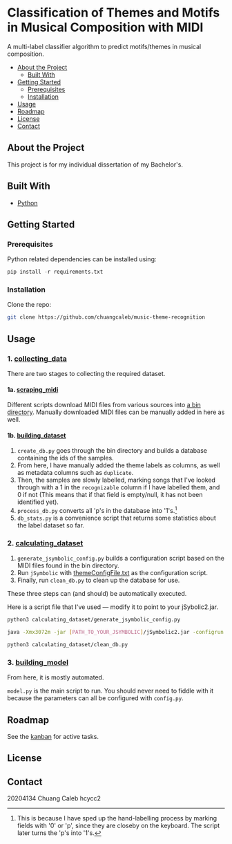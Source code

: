 # Classification of Themes and Motifs in Musical Composition with MIDI

A multi-label classifier algorithm to predict motifs/themes in musical composition.

- [About the Project](#about-the-project)
  - [Built With](#built-with)
- [Getting Started](#getting-started)
  - [Prerequisites](#prerequisites)
  - [Installation](#installation)
- [Usage](#usage)
- [Roadmap](#roadmap)
- [License](#license)
- [Contact](#contact)

## About the Project

This project is for my individual dissertation of my Bachelor's.

## Built With

- [Python](https://www.python.org/)

## Getting Started

### Prerequisites

<!-- - matplotlib
- scipy
- numpy
- jupyter
- scikit-learn -->
<!-- - scikit-multilearn[^1]

[^1]: There was a major issue with the MLkNN class, see [here](https://github.com/scikit-multilearn/scikit-multilearn/issues/224#) on how to fix it. -->

Python related dependencies can be installed using:

```python
pip install -r requirements.txt
```

### Installation

Clone the repo:

```sh
git clone https://github.com/chuangcaleb/music-theme-recognition
```

## Usage

### 1. [collecting_data](collecting_data/)

There are two stages to collecting the required dataset.

#### 1a. [scraping_midi](collecting_data/1_scraping_midi)

Different scripts download MIDI files from various sources into [a bin directory](data/bin/). Manually downloaded MIDI files can be manually added in here as well.

#### 1b. [building_dataset](collecting_data/2_building_dataset)

1. `create_db.py` goes through the bin directory and builds a database containing the ids of the samples.
2. From here, I have manually added the theme labels as columns, as well as metadata columns such as `duplicate`.
3. Then, the samples are slowly labelled, marking songs that I've looked through with a 1 in the `recognizable` column if I have labelled them, and 0 if not (This means that if that field is empty/null, it has not been identified yet).
4. `process_db.py` converts all 'p's in the database into '1's.[^1]
5. `db_stats.py` is a convenience script that returns some statistics about the label dataset so far.

[^1]: This is because I have sped up the hand-labelling process by marking fields with '0' or 'p', since they are closeby on the keyboard. The script later turns the 'p's into '1's.

### 2. [calculating_dataset](calculating_dataset/)

1. `generate_jsymbolic_config.py` builds a configuration script based on the MIDI files found in the bin directory.
2. Run `jSymbolic` with [themeConfigFile.txt](calculating_dataset/themeConfigFile.txt) as the configuration script.
3. Finally, run `clean_db.py` to clean up the database for use.

These three steps can (and should) be automatically executed.

Here is a script file that I've used — modify it to point to your jSybolic2.jar.

```sh
python3 calculating_dataset/generate_jsymbolic_config.py

java -Xmx3072m -jar [PATH_TO_YOUR_JSYMBOLIC]/jSymbolic2.jar -configrun calculating_dataset/themeConfigFile.txt

python3 calculating_dataset/clean_db.py
```

### 3. [building_model](building_model)

From here, it is mostly automated.

`model.py` is the main script to run. You should never need to fiddle with it because the parameters can all be configured with `config.py`.

## Roadmap

See the [kanban](https://github.com/chuangcaleb/music-theme-recognition/projects/1?fullscreen=true) for active tasks.

## License

<!-- Distributed under the MIT License. See `LICENSE` for more information. -->

## Contact

20204134 Chuang Caleb hcycc2
